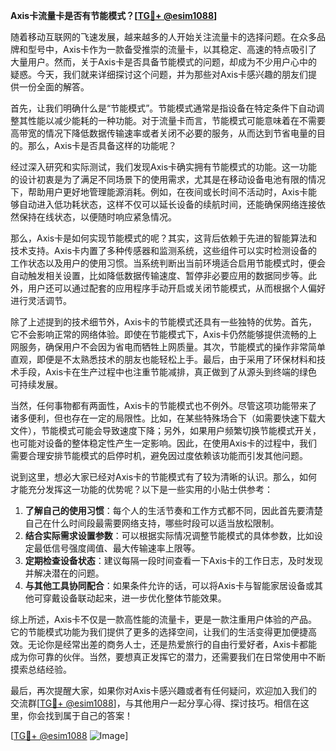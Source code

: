 **Axis卡流量卡是否有节能模式？[[TG💪+ @esim1088](https://t.me/s/esim1088)]**

随着移动互联网的飞速发展，越来越多的人开始关注流量卡的选择问题。在众多品牌和型号中，Axis卡作为一款备受推崇的流量卡，以其稳定、高速的特点吸引了大量用户。然而，关于Axis卡是否具备节能模式的问题，却成为不少用户心中的疑惑。今天，我们就来详细探讨这个问题，并为那些对Axis卡感兴趣的朋友们提供一份全面的解答。

首先，让我们明确什么是“节能模式”。节能模式通常是指设备在特定条件下自动调整其性能以减少能耗的一种功能。对于流量卡而言，节能模式可能意味着在不需要高带宽的情况下降低数据传输速率或者关闭不必要的服务，从而达到节省电量的目的。那么，Axis卡是否具备这样的功能呢？

经过深入研究和实际测试，我们发现Axis卡确实拥有节能模式的功能。这一功能的设计初衷是为了满足不同场景下的使用需求，尤其是在移动设备电池有限的情况下，帮助用户更好地管理能源消耗。例如，在夜间或长时间不活动时，Axis卡能够自动进入低功耗状态，这样不仅可以延长设备的续航时间，还能确保网络连接依然保持在线状态，以便随时响应紧急情况。

那么，Axis卡是如何实现节能模式的呢？其实，这背后依赖于先进的智能算法和技术支持。Axis卡内置了多种传感器和监测系统，这些组件可以实时检测设备的工作状态以及用户的使用习惯。当系统判断出当前环境适合启用节能模式时，便会自动触发相关设置，比如降低数据传输速度、暂停非必要应用的数据同步等。此外，用户还可以通过配套的应用程序手动开启或关闭节能模式，从而根据个人偏好进行灵活调节。

除了上述提到的技术细节外，Axis卡的节能模式还具有一些独特的优势。首先，它不会影响正常的网络体验。即使在节能模式下，Axis卡仍然能够提供流畅的上网服务，确保用户不会因为省电而牺牲上网质量。其次，节能模式的操作非常简单直观，即便是不太熟悉技术的朋友也能轻松上手。最后，由于采用了环保材料和技术手段，Axis卡在生产过程中也注重节能减排，真正做到了从源头到终端的绿色可持续发展。

当然，任何事物都有两面性，Axis卡的节能模式也不例外。尽管这项功能带来了诸多便利，但也存在一定的局限性。比如，在某些特殊场合下（如需要快速下载大文件），节能模式可能会导致速度下降；另外，如果用户频繁切换节能模式开关，也可能对设备的整体稳定性产生一定影响。因此，在使用Axis卡的过程中，我们需要合理安排节能模式的启停时机，避免因过度依赖该功能而引发其他问题。

说到这里，想必大家已经对Axis卡的节能模式有了较为清晰的认识。那么，如何才能充分发挥这一功能的优势呢？以下是一些实用的小贴士供参考：

1. **了解自己的使用习惯**：每个人的生活节奏和工作方式都不同，因此首先要清楚自己在什么时间段最需要网络支持，哪些时段可以适当放松限制。
2. **结合实际需求设置参数**：可以根据实际情况调整节能模式的具体参数，比如设定最低信号强度阈值、最大传输速率上限等。
3. **定期检查设备状态**：建议每隔一段时间查看一下Axis卡的工作日志，及时发现并解决潜在的问题。
4. **与其他工具协同配合**：如果条件允许的话，可以将Axis卡与智能家居设备或其他可穿戴设备联动起来，进一步优化整体节能效果。

综上所述，Axis卡不仅是一款高性能的流量卡，更是一款注重用户体验的产品。它的节能模式功能为我们提供了更多的选择空间，让我们的生活变得更加便捷高效。无论你是经常出差的商务人士，还是热爱旅行的自由行爱好者，Axis卡都能成为你可靠的伙伴。当然，要想真正发挥它的潜力，还需要我们在日常使用中不断摸索总结经验。

最后，再次提醒大家，如果你对Axis卡感兴趣或者有任何疑问，欢迎加入我们的交流群[[TG💪+ @esim1088](https://t.me/s/esim1088)]，与其他用户一起分享心得、探讨技巧。相信在这里，你会找到属于自己的答案！

[[TG💪+ @esim1088](https://t.me/s/esim1088) ![Image](https://i.postimg.cc/4NQfJmqS/Snipaste-2025-05-13-00-14-12.png)]